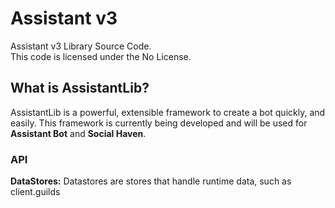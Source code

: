 # Assistant v3

Assistant v3 Library Source Code. <br />
This code is licensed under the No License.


## What is AssistantLib?
AssistantLib is a powerful, extensible framework to create a bot quickly, and easily.
This framework is currently being developed and will be used for **Assistant Bot** and **Social Haven**.


### API

**DataStores:** Datastores are stores that handle runtime data, such as client.guilds